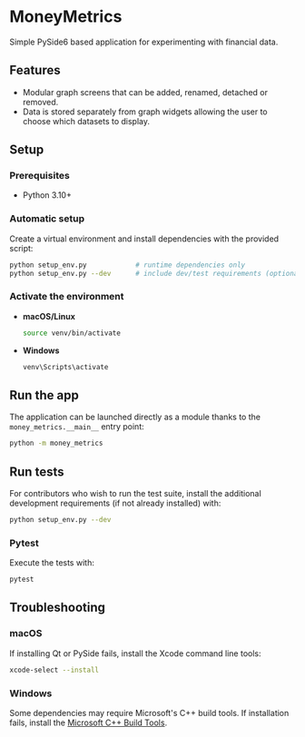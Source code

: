 # MoneyMetrics

Simple PySide6 based application for experimenting with financial data.

## Features

* Modular graph screens that can be added, renamed, detached or removed.
* Data is stored separately from graph widgets allowing the user to choose
  which datasets to display.

## Setup

### Prerequisites
- Python 3.10+

### Automatic setup

Create a virtual environment and install dependencies with the provided script:

```bash
python setup_env.py            # runtime dependencies only
python setup_env.py --dev      # include dev/test requirements (optional)
```

### Activate the environment

- **macOS/Linux**

  ```bash
  source venv/bin/activate
  ```

- **Windows**

  ```bash
  venv\Scripts\activate
  ```

## Run the app

The application can be launched directly as a module thanks to the
``money_metrics.__main__`` entry point:

```bash
python -m money_metrics
```

## Run tests

For contributors who wish to run the test suite, install the additional
development requirements (if not already installed) with:

```bash
python setup_env.py --dev
```

### Pytest

Execute the tests with:

```bash
pytest
```

## Troubleshooting

### macOS

If installing Qt or PySide fails, install the Xcode command line tools:

```bash
xcode-select --install
```

### Windows

Some dependencies may require Microsoft's C++ build tools. If installation
fails, install the [Microsoft C++ Build Tools](https://visualstudio.microsoft.com/visual-cpp-build-tools/).

